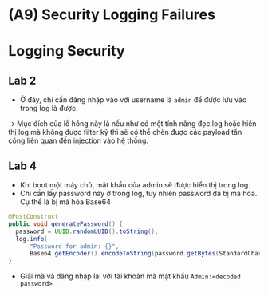 # (A9) Security Logging Failures

# **Logging Security**

## Lab 2

- Ở đây, chỉ cần đăng nhập vào với username là `admin`  để được lưu vào trong log là được.

→ Mục đích của lỗ hổng này là nếu như có một tính năng đọc log hoặc hiển thị log mà không được filter kỹ thì sẽ có thể chèn được các payload tấn công liên quan đến injection vào hệ thống.

## Lab 4

- Khi boot một máy chủ, mật khẩu của admin sẽ được hiển thị trong log.
- Chỉ cần lấy password này ở trong log, tuy nhiên password đã bị mã hóa. Cụ thể là bị mã hóa Base64

```java
@PostConstruct
public void generatePassword() {
  password = UUID.randomUUID().toString();
  log.info(
      "Password for admin: {}",
      Base64.getEncoder().encodeToString(password.getBytes(StandardCharsets.UTF_8)));
}
```

- Giải mã và đăng nhập lại với tài khoản mà mật khẩu `Admin:<decoded password>`